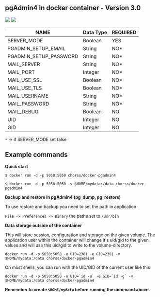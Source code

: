 **pgAdmin4 in docker container - Version 3.0**
-

[![](https://images.microbadger.com/badges/image/chorss/docker-pgadmin4.svg)](https://microbadger.com/images/chorss/docker-pgadmin4) [![](https://images.microbadger.com/badges/version/chorss/docker-pgadmin4.svg)](https://microbadger.com/images/chorss/docker-pgadmin4)

|          NAME          | Data Type  | REQUIRED                       |
|------------------------|------------|--------------------------------|
| SERVER_MODE            | Boolean    | YES                            |
| PGADMIN_SETUP_EMAIL    | String     | NO*                            |
| PGADMIN_SETUP_PASSWORD | String     | NO*                            |
| MAIL_SERVER            | String     | NO*                            |
| MAIL_PORT              | Integer    | NO*                            |
| MAIL_USE_SSL           | Boolean    | NO*                            |
| MAIL_USE_TLS           | Boolean    | NO*                            |
| MAIL_USERNAME          | String     | NO*                            |
| MAIL_PASSWORD          | String     | NO*                            |
| MAIL_DEBUG             | Boolean    | NO                             |
| UID                    | Integer    | NO                             |
| GID                    | Integer    | NO                             |

`*` -> if SERVER_MODE set false

Example commands
-

**Quick start**

`$ docker run -d -p 5050:5050 chorss/docker-pgadmin4`

`$ docker run -d -p 5050:5050 -v $HOME/mydata:/data chorss/docker-pgadmin4`


**Backup and restore in pgAdmin4 (pg_dump, pg_restore)**

To use restore and backup you need to set the path in application

`File -> Preferences -> Binary` the paths set to `/usr/bin`

**Data storage outside of the container**

 This will store session, configuration and storage on the given volume.
 The application user within the container will change it's uid/gid to the
 given values and will use this uid/gid to write to the volume-directory.


`docker run -d -p 5050:5050 -e UID=2301 -e GID=2301 -v $HOME/mydata:/data chorss/docker-pgadmin4`

On most shells, you can run with the UID/GID of the current user like this

    docker run -d -p 5050:5050 -e UID=`id -u` -e GID=`id -g` -v $HOME/mydata:/data chorss/docker-pgadmin4

 **Remember to create `$HOME/mydata` before running the command above.**
